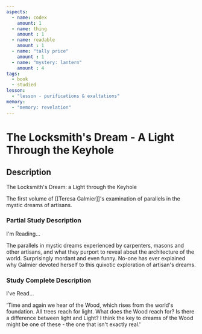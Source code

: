 ```yaml
---
aspects: 
  - name: codex
    amount: 1
  - name: thing
    amount : 1
  - name: readable
    amount : 1
  - name: "tally price"
    amount : 1
  - name: "mystery: lantern"
    amount : 4
tags:
  - book
  - studied
lesson:
  - "lesson - purifications & exaltations"
memory:
  - "memory: revelation"
---
```


# The Locksmith's Dream - A Light Through the Keyhole

## Description
The Locksmith's Dream: a Light through the Keyhole

The first volume of [[Teresa Galmier]]'s examination of parallels in the mystic dreams of artisans.
### Partial Study Description
I'm Reading...

The parallels in mystic dreams experienced by carpenters, masons and other artisans, and what they purport to reveal about the architecture of the world. Surprisingly mordant and even funny. No-one has ever explained why Galmier devoted herself to this quixotic exploration of artisan's dreams.
### Study Complete Description

I've Read...

'Time and again we hear of the Wood, which rises from the world's foundation. All trees reach for light. What does the Wood reach for? Is there a difference between light and Light? I think the key to dreams of the Wood might be one of these - the one that isn't exactly real.'